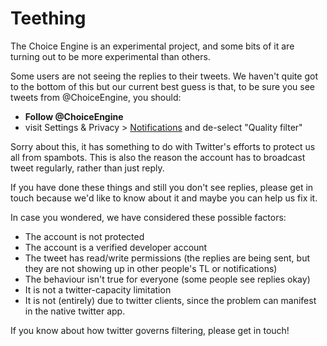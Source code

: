 # Teething

The Choice Engine is an experimental project, and some bits of it are turning out to be more experimental than others.

Some users are not seeing the replies to their tweets. We haven't quite got to the bottom of this but our current best guess is that, to be sure you see tweets from @ChoiceEngine, you should:
 * **Follow @ChoiceEngine**
 * visit Settings & Privacy > [Notifications](https://twitter.com/settings/notifications_timeline) and de-select "Quality filter" 
 
Sorry about this, it has something to do with Twitter's efforts to protect us all from spambots. This is also the reason the account has to broadcast tweet regularly, rather than just reply. 

 If you have done these things and still you don't see replies, please get in touch because we'd like to know about it and maybe you can help us fix it.
 
 In case you wondered, we have considered these possible factors:
 * The account is not protected
 * The account is a verified developer account
 * The tweet has read/write permissions (the replies are being sent, but they are not showing up in other people's TL or notifications)
 * The behaviour isn't true for everyone (some people see replies okay)
 * It is not a twitter-capacity limitation
 * It is not (entirely) due to twitter clients, since the problem can manifest in the native twitter app.
 
 If you know about how twitter governs filtering, please get in touch!
 